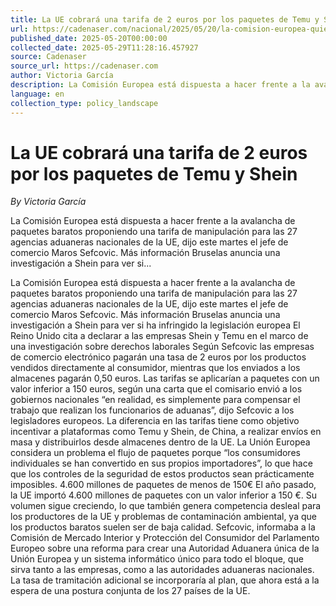 ```yaml
---
title: La UE cobrará una tarifa de 2 euros por los paquetes de Temu y Shein
url: https://cadenaser.com/nacional/2025/05/20/la-comision-europea-quiere-cobrar-una-tasa-de-dos-euros-a-plataformas-como-temu-o-shein-cadena-ser/
published_date: 2025-05-20T00:00:00
collected_date: 2025-05-29T11:28:16.457927
source: Cadenaser
source_url: https://cadenaser.com
author: Victoria García
description: La Comisión Europea está dispuesta a hacer frente a la avalancha de paquetes baratos proponiendo una tarifa de manipulación para las 27 agencias aduaneras nacionales de la UE, dijo este martes el jefe de comercio Maros Sefcovic. Más información Bruselas anuncia una investigación a Shein para ver si...
language: en
collection_type: policy_landscape
---
```


# La UE cobrará una tarifa de 2 euros por los paquetes de Temu y Shein

*By Victoria García*

La Comisión Europea está dispuesta a hacer frente a la avalancha de paquetes baratos proponiendo una tarifa de manipulación para las 27 agencias aduaneras nacionales de la UE, dijo este martes el jefe de comercio Maros Sefcovic. Más información Bruselas anuncia una investigación a Shein para ver si...

La Comisión Europea está dispuesta a hacer frente a la avalancha de paquetes baratos proponiendo una tarifa de manipulación para las 27 agencias aduaneras nacionales de la UE, dijo este martes el jefe de comercio Maros Sefcovic. Más información Bruselas anuncia una investigación a Shein para ver si ha infringido la legislación europea El Reino Unido cita a declarar a las empresas Shein y Temu en el marco de una investigación sobre derechos laborales Según Sefcovic las empresas de comercio electrónico pagarán una tasa de 2 euros por los productos vendidos directamente al consumidor, mientras que los enviados a los almacenes pagarán 0,50 euros. Las tarifas se aplicarían a paquetes con un valor inferior a 150 euros, según una carta que el comisario envió a los gobiernos nacionales “en realidad, es simplemente para compensar el trabajo que realizan los funcionarios de aduanas”, dijo Sefcovic a los legisladores europeos. La diferencia en las tarifas tiene como objetivo incentivar a plataformas como Temu y Shein, de China, a realizar envíos en masa y distribuirlos desde almacenes dentro de la UE. La Unión Europea considera un problema el flujo de paquetes porque “los consumidores individuales se han convertido en sus propios importadores”, lo que hace que los controles de la seguridad de estos productos sean prácticamente imposibles. 4.600 millones de paquetes de menos de 150€ El año pasado, la UE importó 4.600 millones de paquetes con un valor inferior a 150 €. Su volumen sigue creciendo, lo que también genera competencia desleal para los productores de la UE y problemas de contaminación ambiental, ya que los productos baratos suelen ser de baja calidad. Sefcovic, informaba a la Comisión de Mercado Interior y Protección del Consumidor del Parlamento Europeo sobre una reforma para crear una Autoridad Aduanera única de la Unión Europea y un sistema informático único para todo el bloque, que sirva tanto a las empresas, como a las autoridades aduaneras nacionales. La tasa de tramitación adicional se incorporaría al plan, que ahora está a la espera de una postura conjunta de los 27 países de la UE.